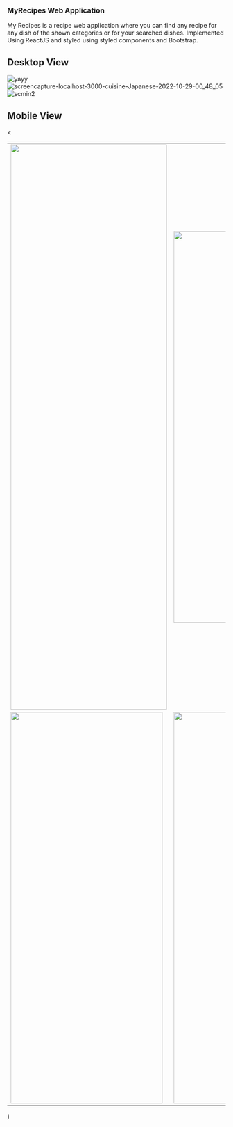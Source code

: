 ### MyRecipes Web Application
My Recipes is a recipe web application where you can find any recipe for any dish of the shown categories or for your searched dishes. Implemented Using ReactJS and styled using styled components and Bootstrap.

## Desktop View 

![yayy](https://user-images.githubusercontent.com/50046177/199854578-4bd8cfe5-e7bc-4121-a2f6-1de1e2272af4.png)
![screencapture-localhost-3000-cuisine-Japanese-2022-10-29-00_48_05](https://user-images.githubusercontent.com/50046177/198859681-45ac77b7-2442-495d-a9e5-813bec7159e6.png)
![scmin2](https://user-images.githubusercontent.com/50046177/199546672-a54a70af-2923-4010-96aa-5210c526eee6.png)
## Mobile View
<table>
 <tr>
 <td><img src="https://user-images.githubusercontent.com/50046177/199854727-5dad949e-2255-4df2-9c51-0fabe9daefe7.png" width=360 height=1300></td>
  <td><img src="https://user-images.githubusercontent.com/50046177/199626725-0bc4357f-1693-4648-a8c7-ca37ed27b723.png" width=360 height=900></td>
 </tr>
  <
    <td><img src="https://user-images.githubusercontent.com/50046177/198859846-362712bc-e82f-4e52-9a50-1b5fa8fa861d.png" width=350 height=900></td>
   <td><img src="https://user-images.githubusercontent.com/50046177/198859847-12fc1540-81b6-4604-8cc6-48fdcf108c3d.png" width=350 height=900></td>
  </tr>
 </table>
)
